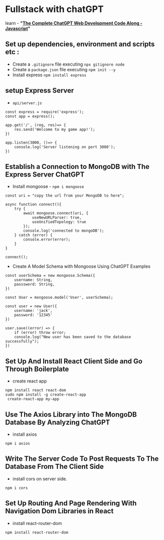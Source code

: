 #   Fullstack with chatGPT

learn - **"[The Complete ChatGPT Web Development Code Along - Javascript](https://www.udemy.com/course/the-complete-chatgpt-web-development-full-stack-javascript)"**

## Set up dependencies, environment and scripts etc :

  - Create a `.gitignore` file executing `npx gitignore node`
  - Create a `package.json` file executing `npm init --y`
  - Install express `npm install express`


## setup Express Server
-   `api/server.js`  
```
const express = require('express');
const app = express();

app.get('/', (req, res)=> {
    res.send('Welcome to my game app!');
})

app.listen(3000, ()=> {
    console.log('Server listening on port 3000');
})
``` 
##  Establish a Connection to MongoDB with The Express Server ChatGPT

- Install mongoose - `npm i mongoose`

```
const uri = "copy the url from your MongoDB to here";

async function connect(){
    try {
        await mongoose.connect(uri, {
            useNewURLParser: true, 
            useUnifiedTopology: true
        });
        console.log('connected to mongoDB');
    } catch (error) {
        console.error(error);
    }
}

connect();
```

- Create A Model Schema with Mongoose Using ChatGPT Examples

```
const userSchema = new mongoose.Schema({
    username: String,
    passsword: String,
})

const User = mongoose.model('User', userSchema);

const user = new User({
    username: 'jack',
    password: '12345'
})

user.save((error) => {
    if (error) throw error;
    console.log("New user has been saved to the database successfully");
})
```
## Set Up And Install React Client Side and Go Through Boilerplate

-   create react app

```
npm install react react-dom
sudo npm install -g create-react-app
 create-react-app my-app
```

##  Use The Axios Library into The MongoDB Database By Analyzing ChatGPT

-   install axios
```
npm i axios
```

## Write The Server Code To Post Requests To The Database From The Client Side

- install cors on server side.
```
npm i cors
```

##  Set Up Routing And Page Rendering With Navigation Dom Libraries in React

- install react-router-dom
```
npm install react-router-dom
```